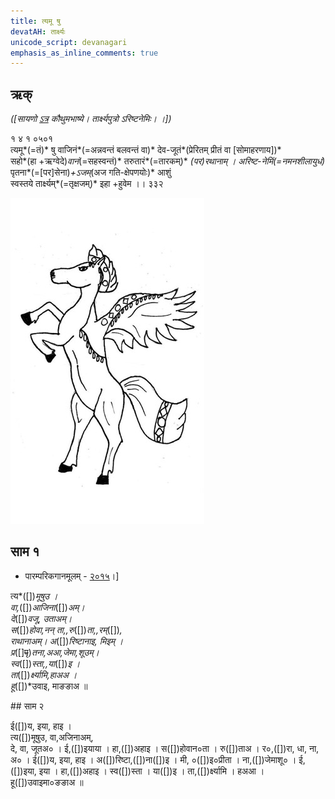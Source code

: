 ```yaml
---
title: त्यमू षु
devatAH: तार्क्ष्यः
unicode_script: devanagari  
emphasis_as_inline_comments: true
---   
```


## ऋक्

*([सायणो [ऽत्र](https://archive.org/details/SamaVedaSanhitaWithSayanabhashyaVolume1SatyavrataSamasrami1874bis/page/n735) कौथुमभाष्ये। तार्क्ष्यपुत्रो ऽरिष्टनेमिः। ।])*

१ ४ १ ०५०१  
त्यमू*(=तं)* षु वाजिनं*(=अन्नवन्तं बलवन्तं वा)* देव-जूतं*(प्रेरितम् प्रीतं वा [सोमाहरणाय])*  
सहो*(हा +ऋग्वेदे)*वानं*(=सहस्वन्तं)* तरुतारं*(=तारकम्)* *(पर)*रथानाम्  ।
अरिष्ट-नेमिं*(=नमनशीलायुधं)* पृतना*(=[पर]सेना)*+ऽजम्*(अज गति-क्षेपणयोः)* आशुं  
स्वस्तये तार्क्ष्यम्*(=तृक्षजम्)* इहा +हुवेम  ।। ३३२

![](../images/tArkShya.jpg)


## साम १

- पारम्परिकगानमूलम् - [२०१५](https://archive.org/stream/sAmaveda-jaiminIya-paravastu-paramparA-docs/UDAKA%20SAANTHI%20SAAMAANI#page/n2/mode/1up&sa=D&ust=1542425956390000)।]
<div class="audioEmbed"  caption="रामानुजार्यः 1974 " src="https://archive
.org/download/jaiminIya-sAma-gAna-paravastu-tradition-rAmAnuja/tyamU-Shu-1.mp3"></div>
<div class="audioEmbed"  caption="गोपालार्यः 2015  " src="https://archive
.org/download/jaiminIya-sAma-gAna-paravastu-tradition-gopAla-2015/tyamU-Shu-1.mp3"></div>
<div class="audioEmbed"  caption="गोपाल-विश्वासयोर् अनुवचनम् 2018 1x" src="https://archive
.org/download/jaiminIya-sAma-gAna-paravastu-tradition-anuvachanam-gopAla-vishvAsa-2018/tyamU-Shu-1.mp3"></div>
<div class="audioEmbed"  caption="गोपाल-विश्वासयोर् अनुवचनम् 2018 1.5x" src="https://archive
.org/download/jaiminIya-sAma-gAna-paravastu-tradition-anuvachanam-gopAla-vishvAsa-2018-150p-speed/tyamU-Shu-1.mp3"></div>

त्य*([])*मूषुउ ।  
वा,*([])*आजिना*([])*अम्।  
दे*([])*वजू, उताअम्।  
स*([])*होवा,नन् ता,,रु*([])*ता,,रम्*([])*,  
राथानाअम्। अ*([])*रिष्टानाइ, मिइम् ।  
प्र*([]~~पृ~~)*तना,अआ,जेमा,शूउम्।  
स्व*([])*स्ता,,या*([])*इ ।  
ता*([])*र्क्ष्यामि,हाअअ ।  
हू*([])*उवाइ, माङङाअ ॥

##‌ साम २

<div class="audioEmbed"  caption="रामानुजार्यः 1974 " src="https://archive
.org/download/jaiminIya-sAma-gAna-paravastu-tradition-rAmAnuja/tyamU-Shu-2.mp3"></div>
<div class="audioEmbed"  caption="गोपालार्यः 2015  " src="https://archive
.org/download/jaiminIya-sAma-gAna-paravastu-tradition-gopAla-2015/tyamU-Shu-2.mp3"></div>
<div class="audioEmbed"  caption="गोपाल-विश्वासयोर् अनुवचनम् 2018 1x" src="https://archive
.org/download/jaiminIya-sAma-gAna-paravastu-tradition-anuvachanam-gopAla-vishvAsa-2018/tyamU-Shu-2.mp3"></div>
<div class="audioEmbed"  caption="गोपाल-विश्वासयोर् अनुवचनम् 2018 1.5x" src="https://archive
.org/download/jaiminIya-sAma-gAna-paravastu-tradition-anuvachanam-gopAla-vishvAsa-2018-150p-speed/tyamU-Shu-2.mp3"></div>

ई([])य, इया, हाइ ।  
त्य([])मूषुउ, वा,अजिनाअम्,  
दे, वा, जूतअ० । ई,([])इयाया । हा,([])अहाइ । स([])होवान०ता । रु([])ताअ । र०,([])रा, धा, ना, अ० । ई([])य, इया, हाइ । अ([])रिष्टा,([])ना([])इ । मी, ०([])इ०प्रीता । ना,([])जेमाशू० । ई,([])इया, इया । हा,([])अहाइ । स्व([])स्ता । या([])इ । ता,([])र्क्ष्यामि । हअआ । हू([])उवाइमा०ङङाअ ॥